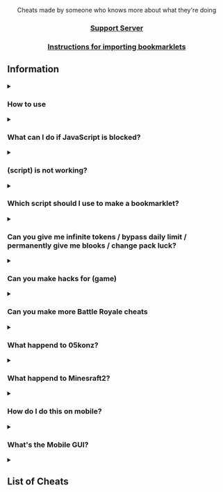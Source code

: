 <p align="center">Cheats made by someone who knows more about what they're doing</p>
<h3 align="center"><a href="https://discord.gg/jHjGrrdXP6">Support Server</a></h2>
<h3 align="center"><a href="https://gitlab.com/blooket/blooket-cheats/-/blob/main/tutorial/readme.md">Instructions for importing bookmarklets</a></h2>

## Information

<details><summary><h3>How to use</h3></summary>

There are 3 good methods to using these scripts:
1. Importing one of the Bookmarklets.html files using [these instructions](https://gitlab.com/blooket/blooket-cheats/-/tree/main/tutorial?ref_type=heads)
2. Going to the [GitHub pages site](https://githubman6996.github.io/05konz-blooket-site/), choosing a gamemode, then dragging a cheat to your bookmarks bar or clicking one to copy the script
3. Copying a script and running it in the inspect element console
</details>

<details><summary><h3>What can I do if JavaScript is blocked?</h3></summary>

We don't actually know what to do about this or how to fix it, sorry.
</details>

<details><summary><h3>(script) is not working?</h3></summary>

Make sure you're running it properly (see [How to use](https://gitlab.com/blooket/blooket-cheats/-/tree/main/tutorial?ref_type=heads)), if it still doesn't work and other cheats do, then [make an issue](https://github.com/DannyDan0167/Blooket-Cheats-Plus)
</details>

<details><summary><h3>Which script should I use to make a bookmarklet?</h3></summary>

You should use the scripts ending in ".min.js", as using the others will have errors due to formatting.
</details>

<details><summary><h3>Can you give me infinite tokens / bypass daily limit / permanently give me blooks / change pack luck?</h3></summary>

No, these are things we would've already done if they were possible, they're managed on the backend of Blooket so we can't modify them
</details>

<details><summary><h3>Can you make hacks for (game)</h3></summary>

No
</details>

<details><summary><h3>Can you make more Battle Royale cheats</h3></summary>

Battle Royale is a gamemode that works almost entirely on the host's end. The only thing we have control over is answering questions.
</details>

<details><summary><h3>What happend to 05konz?</h3></summary>

05konz's github was suspended but the original cheat still be found on <a href="https://gitlab.com/blooket/blooket-cheats/">Gitlab</a>
</details>

<details><summary><h3>What happend to Minesraft2?</h3></summary>

Minesraft2 was sent a cease and desist from Blooket, and 05konz offered to take over since he wouldn't be able to.
</details>

<details><summary><h3>How do I do this on mobile?</h3></summary>

These scripts aren't made for mobile, so we don't really know how to get them to work on it.
</details>

<details><summary><h3>What's the Mobile GUI?</h3></summary>

The mobile GUI is the first GUI Minesraft2 ever made. Some people said it worked on mobile and it's a lot neater for mobile use apparently so we just called it that.
</details>


<details><summary><h2>List of Cheats</h2></summary>

* [GUI](cheats/gui.js)
* [Mobile GUI](cheats/mobileGui.js)
### Monster Brawl Fixed by <a href="https://github.com/cryptodude3">Cryptodude3</a> aka Ducklife3141
* Double Enemy XP
* Half Enemy Speed
* Instant Kill
* Invincibility
* Kill Enemies
* Magnet
* Max Current Abilities
* Next Level
* Remove Obstacles
* Reset Health
* Set XP
* Set Level
### Cafe
* Max Items
* Remove Customers
* Reset Abilities
* Set Cash
* Stock Food
### Crypto Hack
* Always Triple
* Always Hack
* Auto Guess
* Choice ESP
* Password ESP
* Remove Hack
* Set Crypto
* Set Password
* Crash Password Added By <a href="https://github.com/cryptodude3">Cryptodude3</a> aka Ducklife3141
* Steal Players Crypto
### Deceptive Dinos
* Auto Choose
* Rock ESP
* Set Fossils
* Set Multiplier
* Stop Cheating
### Tower of Doom
* Fill Deck
* Max Cards
* Max Health
* Max Stats
* Min Enemy
* Set Coins
### Factory
* Choose Blook
* Free Upgrades
* Max Blooks
* Remove Glitches
* Send Glitch
* Set All Mega Bot
* Set Cash
### Fishing Frenzy
* Frenzy
* Remove Distraction
* Send Distraction
* Set Lure
* Set Weight
### Flappy Blook
* Set Score
* Toggle Ghost
### Global
* Auto Answer
* Change Blook Ingame
* Every Answer Correct
* Flood Game Fixed by <a href="https://github.com/cryptodude3">Cryptodude3</a> aka Ducklife3141
* Get Daily Rewards
* Highlight Answers
* Host Any Gamemode
* Remove Name Limit
* Remove Random Name
* Sell Cheap Duplicates
* Sell Duplicate Blooks
* Simulate Pack
* Simulate Unlock
* Spam Buy Blooks
* Subtle Highlight Answers
* Use Any Blook Fixed by <a href="https://github.com/cryptodude3">Cryptodude3</a> aka Ducklife3141
* Use Any Banner By <a href="https://github.com/cryptodude3">Cryptodude3</a> aka Ducklife3141
* Crash Game By <a href="https://github.com/cryptodude3">Cryptodude3</a> aka Ducklife3141
* Chat
* Lobbychat By <a href="https://github.com/cryptodude3">Cryptodude3</a> aka Ducklife3141
* Freeze Leaderboard By <a href="https://github.com/cryptodude3">Cryptodude3</a> aka Ducklife3141
* Pin Guesser By <a href="https://github.com/cryptodude3">Cryptodude3</a> aka Ducklife3141
* Bypass Filter By <a href="https://github.com/cryptodude3">Cryptodude3</a> aka Ducklife3141
* Use Banner IDs By <a href="https://github.com/cryptodude3">Cryptodude3</a> aka Ducklife3141
#### Intervals
* Auto Answer
* Highlight Answers
* Percent Auto Answer
* Subtle Highlight Answers
### Gold Quest
* Always Triple
* Auto Choose
* Chest ESP
* Remove lose 25%-50%
* Reset All Gold
* Reset Players Gold
* Set Gold
* Swap Gold
### Crazy Kingdom
* Choice ESP
* Choice ESP Loop
* Disable Toucan
* Max Stats
* Set Guests
* Skip Guest
### Racing
* Instant Win
### Battle Royale
* Auto Answer
#### Intervals
* Auto Answer
### Blook Rush
* Set Blooks
* Set Defense
### Tower Defense
* Earthquake
* Max Towers
* Remove Ducks
* Remove Enemies
* Remove Obsticles
* Set Damage
* Set Round
* Set Tokens
### Tower Defense 2
* Max Towers
* Remove Enemies
* Set Coins
* Set Health
* Set Round
### Pirate's Voyage
* Max Levels
* Set Doubloons
* Start Heist
* Swap Doubloons
* Take Doubloons
### Santa's Workshop
* Remove Distractions
* Send Distraction
* Set Toys
* Set Toys Per Question
* Swap Toys
</details>

